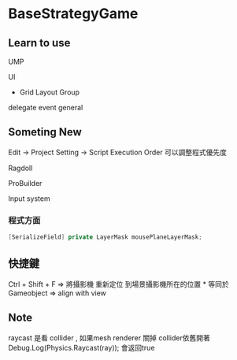# BaseStrategyGame



## Learn to use

UMP

UI
* Grid Layout Group


delegate
event
general

## Someting New

Edit -> Project Setting -> Script Execution Order 可以調整程式優先度

Ragdoll

ProBuilder

Input system

### 程式方面
```csharp
[SerializeField] private LayerMask mousePlaneLayerMask;
```

## 快捷鍵

Ctrl + Shift + F =>  將攝影機 重新定位 到場景攝影機所在的位置
    * 等同於 Gameobject => align with view

## Note

raycast 是看 collider , 如果mesh renderer 關掉 collider依舊開著  Debug.Log(Physics.Raycast(ray)); 會返回true


